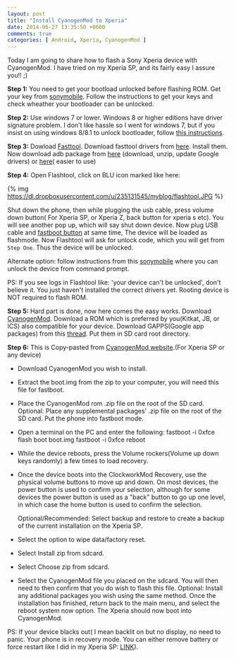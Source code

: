 ```yaml
---
layout: post
title: "Install CyanogenMod to Xperia"
date: 2014-06-27 13:35:50 +0600
comments: true
categories: [ Android, Xperia, CyanogenMod ]
---
```


Today I am going to share how to flash a Sony Xperia device with CyanogenMod. I have tried on my Xperia SP, and its fairly easy I assure you!! ;) <!--more-->

<b>Step 1:</b> You need to get your bootload unlocked before flashing ROM. Get your key from <a href="http://unlockbootloader.sonymobile.com/instructions">sonymobile</a>. Follow the instructions to get your keys and check wheather your bootloader can be unlocked.

<b>Step 2:</b> Use windows 7 or lower. Windows 8 or higher editions have driver signature problem. I don't like hassle so I went for windows 7, but if you insist on using windows 8/8.1 to unlock bootloader, follow <a href="http://www.fotoclubinc.com/blog/how-to-disable-driver-signature-enforcement-to-allow-installation-of-windows-7-printer-drivers-on-windows-8/">this instructions</a>.

<b>Step 3:</b> Dowload <a href="http://forum.xda-developers.com/showthread.php?t=2335555">Fasttool</a>. Download fasttool drivers from  <a href="http://forum.xda-developers.com/showthread.php?t=2635830">here</a>. Install them. Now download adb package from <a href="http://developer.android.com/tools/help/adb.html">here</a> (download, unzip, update Google drivers) or <a href="http://forum.xda-developers.com/showthread.php?t=2588979">here</a>( easier to use)

<b>Step 4:</b> Open Flashtool, click on BLU icon marked like here:

{% img https://dl.dropboxusercontent.com/u/235131545/myblog/flashtool.JPG %}

Shut down the phone, then while plugging the usb cable, press volume down button( For Xperia SP, or Xperia Z, back button for xperia s etc). You will see another pop up, which will say shut down device. Now plug USB cable and <a href="http://unlockbootloader.sonymobile.com/fastboot-buttons">fastboot button</a> at same time, The device will be loaded as flashmode. Now Flashtool will ask for unlock code, which you will get from `Step One`. Thus the device will be unlocked.

Alternate option: follow instructions from this  <a href=" http://unlockbootloader.sonymobile.com/instructions">sonymobile</a> where you can unlock the device from command prompt. 

PS: If you see logs in Flashtool like: 'your device can't be unlocked', don't believe it. You just haven't installed the correct drivers yet.
Rooting device is NOT required to flash ROM. 

<b>Step 5:</b> Hard part is done, now here comes the easy works. Download <a href="https://sites.google.com/site/projectfreexperia/download">CyanogenMod</a>. Download a ROM which is preferred by you(Kitkat, JB, or ICS) also compatible for your device. Download GAPPS(Google app packages) from this <a href="http://forum.xda-developers.com/showthread.php?t=2523640">thread</a>. Put them in SD card root directory. 

<b>Step 6:</b> This is Copy-pasted from <a href="http://wiki.cyanogenmod.org/w/Install_CM_for_huashan">CyanogenMod website</a>.(For Xperia SP or any device)

+ Download CyanogenMod you wish to install.

+ Extract the boot.img from the zip to your computer, you will need this file for fastboot.

+ Place the CyanogenMod rom .zip file on the root of the SD card. Optional: Place any supplemental packages' .zip file on the root of the SD card. Put the phone into fastboot mode.</li>
+ Open a terminal on the PC and enter the following:
        fastboot -i 0xfce flash boot boot.img
        fastboot -i 0xfce reboot 

+ While the device reboots, press the Volume rockers(Volume up down keys randomly) a few times to load recovery.

+ Once the device boots into the ClockworkMod Recovery, use the physical volume buttons to move up and down. On most devices, the power button is used to confirm your selection, although for some devices the power button is used as a "back" button to go up one level, in which case the home button is used to confirm the selection.

  Optional/Recommended: Select backup and restore to create a backup of the current installation on the Xperia SP.

+ Select the option to wipe data/factory reset. 

+ Select Install zip from sdcard.

+ Select Choose zip from sdcard.

+ Select the CyanogenMod file you placed on the sdcard. You will then need to then confirm that you do wish to flash this file. Optional: Install any additional packages you wish using the same method. Once the installation has finished, return back to the main menu, and select the reboot system now option. The Xperia should now boot into CyanogenMod.

PS: If your device blacks out( I mean backlit on but no display, no need to panic. Your phone is in recovery mode. You can either remove battery or force restart like I did in my Xperia SP: <a href="http://userguide.sonymobile.com/referrer.php?region=global-en&amp;product=xperia-sp#!Turning-on-or-off-the-device---heading-only.html">LINK</a>).